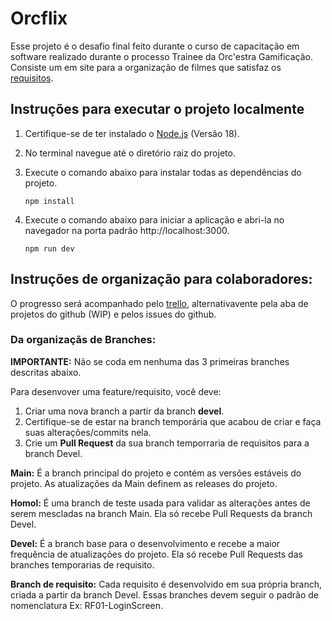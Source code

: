 # Orcflix
Esse projeto é o desafio final feito durante o curso de capacitação em software realizado durante o processo Trainee da Orc'estra Gamificação.
Consiste um em site para a organização de filmes que satisfaz os [requisitos](https://hackmd.io/@lulugameplays/req-projetofinal#Requisitos-não-funcionais-restrições).

## Instruções para executar o projeto localmente
1. Certifique-se de ter instalado o [Node.js](https://nodejs.org/) (Versão 18).

2. No terminal navegue até o diretório raiz do projeto.

3. Execute o comando abaixo para instalar todas as dependências do projeto.
    ```
    npm install
    ```

4. Execute o comando abaixo para iniciar a aplicação e abri-la no navegador na porta padrão http://localhost:3000.
    ```
    npm run dev
    ```

## Instruções de organização para colaboradores:
O progresso será acompanhado pelo [trello](https://trello.com/invite/b/21ZSIqN9/ATTI968256b917649ed7d6d2eb7dae45eb01B9007E95/kanban-cinefilos), alternativavente pela aba de projetos do github (WIP) e pelos issues do github.

### Da organizaçãs de Branches:

**IMPORTANTE:** Não se coda em nenhuma das 3 primeiras branches descritas abaixo. 

Para desenvover uma feature/requisito, você deve:
1. Criar uma nova branch a partir da branch **devel**.
2. Certifique-se de estar na branch temporária que acabou de criar e faça suas alterações/commits nela.
3. Crie um  **Pull Request** da sua branch temporraria de requisitos para a branch Devel.

**Main:** É a branch principal do projeto e contém as versões estáveis do projeto. As atualizações da Main definem as releases do projeto.

**Homol:** É uma branch de teste usada para validar as alterações antes de serem mescladas na branch Main. Ela só recebe Pull Requests da branch Devel.

**Devel:** É a branch base para o desenvolvimento e recebe a maior frequência de atualizações do projeto. Ela só recebe Pull Requests das branches temporarias de requisito.

**Branch de requisito:** Cada requisito é desenvolvido em sua própria branch, criada a partir da branch Devel. Essas branches devem seguir o padrão de nomenclatura Ex: RF01-LoginScreen.